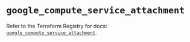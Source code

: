 # `google_compute_service_attachment`

Refer to the Terraform Registry for docs: [`google_compute_service_attachment`](https://registry.terraform.io/providers/hashicorp/google/4.85.0/docs/resources/compute_service_attachment).
